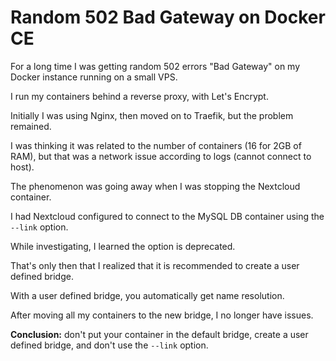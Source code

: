 # Random 502 Bad Gateway on Docker CE

For a long time I was getting random 502 errors "Bad Gateway" on my Docker instance running on a small VPS.

I run my containers behind a reverse proxy, with Let's Encrypt.

Initially I was using Nginx, then moved on to Traefik, but the problem remained.

I was thinking it was related to the number of containers (16 for 2GB of RAM), but that was a network issue according to logs (cannot connect to host).

The phenomenon was going away when I was stopping the Nextcloud container.

I had Nextcloud configured to connect to the MySQL DB container using the `--link` option.

While investigating, I learned the option is deprecated.

That's only then that I realized that it is recommended to create a user defined bridge.

With a user defined bridge, you automatically get name resolution.

After moving all my containers to the new bridge, I no longer have issues.

**Conclusion:** don't put your container in the default bridge, create a user defined bridge, and don't use the `--link` option.